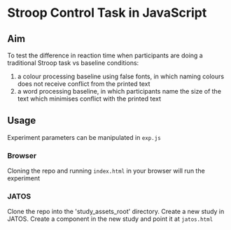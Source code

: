 # Stroop Control Task in JavaScript

## Aim
To test the difference in reaction time when participants are doing a traditional Stroop task vs baseline conditions:
1. a colour processing baseline using false fonts, in which naming colours does not receive conflict from the printed text 
2. a word processing baseline, in which participants name the size of the text which minimises conflict with the printed text

## Usage
Experiment parameters can be manipulated in `exp.js`

### Browser
Cloning the repo and running `index.html` in your browser will run the experiment

### JATOS
Clone the repo into the 'study_assets_root' directory. Create a new study in JATOS. Create a component in the new study and point it at `jatos.html`
